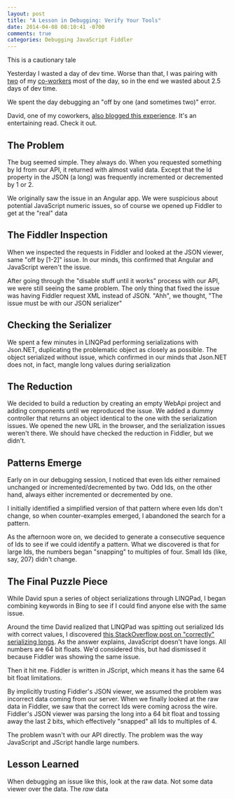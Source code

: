 ```yaml
---
layout: post
title: "A Lesson in Debugging: Verify Your Tools"
date: 2014-04-08 08:10:41 -0700
comments: true
categories: Debugging JavaScript Fiddler
---
```


This is a cautionary tale

Yesterday I wasted a day of dev time.
Worse than that, I was pairing with [two](http://www.davidruttka.com/) of my [co-workers](http://msarchet.com/) most of the day, so in the end we wasted about 2.5 days of dev time.

We spent the day debugging an "off by one (and sometimes two)" error.

David, one of my coworkers, [also blogged this experience](http://www.davidruttka.com/blog/2014/04/09/principles-of-debugging-a-postmortem/).
It's an entertaining read.
Check it out.

The Problem
-----------

The bug seemed simple.
They always do.
When you requested something by Id from our API, it returned with almost valid data.
Except that the Id property in the JSON (a long) was frequently incremented or decremented by 1 or 2.

We originally saw the issue in an Angular app.
We were suspicious about potential JavaScript numeric issues, so of course we opened up Fiddler to get at the "real" data

The Fiddler Inspection
----------------------

When we inspected the requests in Fiddler and looked at the JSON viewer, same "off by [1-2]" issue.
In our minds, this confirmed that Angular and JavaScript weren't the issue.

After going through the "disable stuff until it works" process with our API, we were still seeing the same problem.
The only thing that fixed the issue was having Fiddler request XML instead of JSON. "Ahh", we thought, "The issue must be with our JSON serializer"

Checking the Serializer
-----------------------

We spent a few minutes in LINQPad performing serializations with Json.NET, duplicating the problematic object as closely as possible.
The object serialized without issue, which confirmed in our minds that Json.NET does not, in fact, mangle long values during serialization

The Reduction
-------------

We decided to build a reduction by creating an empty WebApi project and adding components until we reproduced the issue.
We added a dummy controller that returns an object identical to the one with the serialization issues.
We opened the new URL in the browser, and the serialization issues weren't there.
We should have checked the reduction in Fiddler, but we didn't.

Patterns Emerge
---------------

Early on in our debugging session, I noticed that even Ids either remained unchanged or incremented/decremented by two.
Odd Ids, on the other hand, always either incremented or decremented by one.

I initially identified a simplified version of that pattern where even Ids don't change, so when counter-examples emerged, I abandoned the search for a pattern.

As the afternoon wore on, we decided to generate a consecutive sequence of Ids to see if we could identify a pattern.
What we discovered is that for large Ids, the numbers began "snapping" to multiples of four.
Small Ids (like, say, 207) didn't change.

The Final Puzzle Piece
----------------------

While David spun a series of object serializations through LINQPad, I began combining keywords in Bing to see if I could find anyone else with the same issue.

Around the time David realized that LINQPad was spitting out serialized Ids with correct values, I discovered [this StackOverflow post on "correctly" serializing longs](http://stackoverflow.com/questions/6571339/how-to-correctly-serialize-c-sharp-long-number-using-controllers-json-method-in).
As the answer explains, JavaScript doesn't have longs.
All numbers are 64 bit floats.
We'd considered this, but had dismissed it because Fiddler was showing the same issue.

Then it hit me.
Fiddler is written in JScript, which means it has the same 64 bit float limitations.

By implicitly trusting Fiddler's JSON viewer, we assumed the problem was incorrect data coming from our server.
When we finally looked at the raw data in Fiddler, we saw that the correct Ids were coming across the wire.
Fiddler's JSON viewer was parsing the long into a 64 bit float and tossing away the last 2 bits, which effectively "snapped" all Ids to multiples of 4.

The problem wasn't with our API directly.
The problem was the way JavaScript and JScript handle large numbers.

Lesson Learned
---------------

When debugging an issue like this, look at the raw data.
Not some data viewer over the data.
The *raw* data